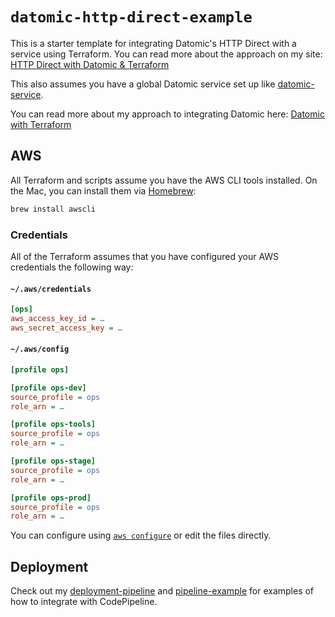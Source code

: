 # `datomic-http-direct-example`

This is a starter template for integrating Datomic's HTTP Direct with a service using Terraform. You can read more about the approach on my site: [HTTP Direct with Datomic & Terraform](https://theconsultingcto.com/posts/http-direct-with-datomic-and-terraform/)

This also assumes you have a global Datomic service set up like [datomic-service](https://github.com/jdhollis/datomic-service).

You can read more about my approach to integrating Datomic here: [Datomic with Terraform](https://theconsultingcto.com/posts/datomic-with-terraform/)

## AWS

All Terraform and scripts assume you have the AWS CLI tools installed. On the Mac, you can install them via [Homebrew](https://brew.sh):

```bash
brew install awscli
```

### Credentials

All of the Terraform assumes that you have configured your AWS credentials the following way:

#### `~/.aws/credentials`

```ini
[ops]
aws_access_key_id = …
aws_secret_access_key = …
```

#### `~/.aws/config`

```ini
[profile ops]

[profile ops-dev]
source_profile = ops
role_arn = …

[profile ops-tools]
source_profile = ops
role_arn = …

[profile ops-stage]
source_profile = ops
role_arn = …

[profile ops-prod]
source_profile = ops
role_arn = …
```

You can configure using [`aws configure`](https://docs.aws.amazon.com/cli/latest/userguide/cli-chap-configure.html) or edit the files directly.

## Deployment

Check out my [deployment-pipeline](https://github.com/jdhollis/deployment-pipeline) and [pipeline-example](https://github.com/jdhollis/pipeline-example) for examples of how to integrate with CodePipeline.
